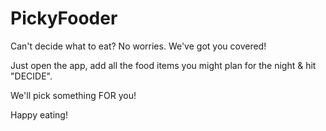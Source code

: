 # PickyFooder

Can't decide what to eat? No worries. We've got you covered!

Just open the app, add all the food items you might plan for the night & hit "DECIDE".

We'll pick something FOR you! 

Happy eating!
